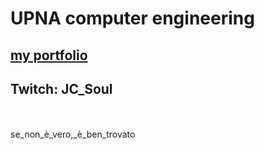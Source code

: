 # UPNA computer engineering <br>
## [my portfolio](https://jhonnyfc.github.io/)
## Twitch: JC_Soul
<br> <br>
se_non_è_vero,_è_ben_trovato
